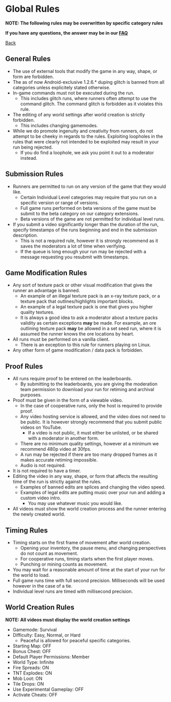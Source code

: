 # Global Rules

**NOTE: The following rules may be overwritten by specific category rules**

**If you have any questions, the answer may be in our
[FAQ](https://www.speedrun.com/mcbe/thread/vdv9t)**

[Back](../README.md)

## General Rules

* The use of external tools that modify the game in any way, shape, or form are
forbidden.
* The as of now Android-exclusive 1.2.6.* duping glitch is banned from all
categories unless explicitely stated otherwise.
* In-game commands must not be executed during the run.
	- This includes glitch runs, where runners often attempt to use the
	command glitch. The command glitch is forbidden as it violates this
	rule.
* The editing of any world settings after world creation is strictly forbidden.
	- This includes changing gamemodes.
* While we do promote ingenuity and creativity from runners, do not attempt to
be cheeky in regards to the rules. Exploiting loopholes in the rules that were
clearly not intended to be exploited may result in your run being rejected.
	- If you do find a loophole, we ask you point it out to a moderator instead.

## Submission Rules

* Runners are permitted to run on any version of the game that they would like.
	- Certain Individual Level categories may require that you run on a
	specific version or range of versions.
	- Full game runs performed on beta versions of the game must be submit
	to the beta category on our category extensions.
	- Beta versions of the game are not permitted for individual level runs.
* If you submit a video significantly longer than the duration of the run,
specify timestamps of the runs beginning and end in the submission description.
	- This is not a required rule, however it is strongly recommend as it
	saves the moderators a lot of time when verifying.
	- If the queue is long enough your run may be rejected with a message
	requesting you resubmit with timestamps.

## Game Modification Rules

* Any sort of texture pack or other visual modification that gives the runner an
advantage is banned.
	- An example of an illegal texture pack is an x-ray texture pack, or a
	texture pack that outlines/highlights important blocks.
	- An example of a legal texture pack is one that gives you higher
	quality textures.
	- It is always a good idea to ask a moderator about a texture packs
	validity as certain exceptions **may** be made. For example, an ore
	outlining texture pack **may** be allowed in a set seed run, where it is
	assumed the runner knows the ore locations by heart.
* All runs must be performed on a vanilla client.
	- There is an exception to this rule for runners playing on Linux.
* Any other form of game modification / data pack is forbidden.

## Proof Rules

* All runs require proof to be entered on the leaderboards.
	- By submitting to the leaderboards, you are giving the moderation team
	permission to download your run for retiming and archival purposes.
* Proof must be given in the form of a viewable video.
	- In the case of cooperative runs, only the host is required to provide
	proof.
	- Any video hosting service is allowed, and the video does not need to
	be public. It is however strongly recommend that you submit public
	videos on YouTube.
		+ If a video is not public, it must either be unlisted, or be
		shared with a moderator in another form.
	- There are no minimum quality settings, however at a minimum we
	recommend 480p video at 30fps.
	- A run may be rejected if there are too many dropped frames as it
	makes accurate retiming impossible.
	- Audio is not required.
* It is not required to have a timer.
* Editing the video in any way, shape, or form that affects the resulting time
of the run is strictly against the rules.
	- Examples of banned edits are splices and changing the video speed.
	- Examples of legal edits are putting music over your run and adding a
	custom video intro.
		+ You may use whatever music you would like.
* All videos must show the world creation process and the runner entering the
newly created world.

## Timing Rules

* Timing starts on the first frame of movement after world creation.
	- Opening your inventory, the pause menu, and changing perspectives do
	not count as movement.
	- For cooperative runs, timing starts when the first player moves.
	- Punching or mining counts as movement.
* You may wait for a reasonable amount of time at the start of your run for the
world to load.
* Full game runs time with full second precision. Milliseconds will be used
however in the case of a tie.
* Individual level runs are timed with millisecond precision.

## World Creation Rules

**NOTE: All videos must display the world creation settings**

* Gamemode: Survival
* Difficulty: Easy, Normal, or Hard
	- Peaceful is allowed for peaceful specific categories.
* Starting Map: OFF
* Bonus Chest: OFF
* Default Player Permissions: Member
* World Type: Infinite
* Fire Spreads: ON
* TNT Explodes: ON
* Mob Loot: ON
* Tile Drops: ON
* Use Experimental Gameplay: OFF
* Activate Cheats: OFF
